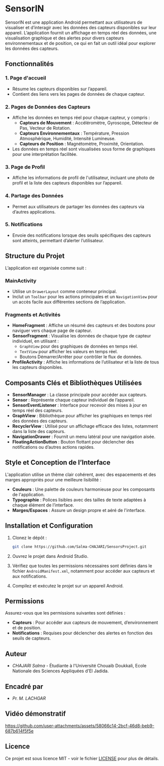 # SensorIN

SensorIN est une application Android permettant aux utilisateurs de visualiser et d’interagir avec les données des capteurs disponibles sur leur appareil. L’application fournit un affichage en temps réel des données, une visualisation graphique et des alertes pour divers capteurs environnementaux et de position, ce qui en fait un outil idéal pour explorer les données des capteurs.

## Fonctionnalités

### 1. Page d'accueil
- Résume les capteurs disponibles sur l’appareil.
- Contient des liens vers les pages de données de chaque capteur.

### 2. Pages de Données des Capteurs
- Affiche les données en temps réel pour chaque capteur, y compris :
  - **Capteurs de Mouvement** : Accéléromètre, Gyroscope, Détecteur de Pas, Vecteur de Rotation.
  - **Capteurs Environnementaux** : Température, Pression Atmosphérique, Humidité, Intensité Lumineuse.
  - **Capteurs de Position** : Magnétomètre, Proximité, Orientation.
- Les données en temps réel sont visualisées sous forme de graphiques pour une interprétation facilitée.
  
### 3. Page de Profil
- Affiche les informations de profil de l'utilisateur, incluant une photo de profil et la liste des capteurs disponibles sur l’appareil.

### 4. Partage des Données
- Permet aux utilisateurs de partager les données des capteurs via d’autres applications.

### 5. Notifications
- Envoie des notifications lorsque des seuils spécifiques des capteurs sont atteints, permettant d’alerter l’utilisateur.

## Structure du Projet

L’application est organisée comme suit :

### MainActivity
- Utilise un `DrawerLayout` comme conteneur principal.
- Inclut un `Toolbar` pour les actions principales et un `NavigationView` pour un accès facile aux différentes sections de l’application.

### Fragments et Activités
- **HomeFragment** : Affiche un résumé des capteurs et des boutons pour naviguer vers chaque page de capteur.
- **SensorFragment** : Visualise les données de chaque type de capteur individuel, en utilisant :
  - `GraphView` pour des graphiques de données en temps réel.
  - `TextView` pour afficher les valeurs en temps réel.
  - Boutons Démarrer/Arrêter pour contrôler le flux de données.
- **ProfileActivity** : Affiche les informations de l’utilisateur et la liste de tous les capteurs disponibles.

## Composants Clés et Bibliothèques Utilisées

- **SensorManager** : La classe principale pour accéder aux capteurs.
- **Sensor** : Représente chaque capteur individuel de l’appareil.
- **SensorEventListener** : Interface pour recevoir des mises à jour en temps réel des capteurs.
- **GraphView** : Bibliothèque pour afficher les graphiques en temps réel des données des capteurs.
- **RecyclerView** : Utilisé pour un affichage efficace des listes, notamment dans la liste des capteurs.
- **NavigationDrawer** : Fournit un menu latéral pour une navigation aisée.
- **FloatingActionButton** : Bouton flottant pour déclencher des notifications ou d’autres actions rapides.

## Style et Conception de l’Interface

L'application utilise un thème clair cohérent, avec des espacements et des marges appropriés pour une meilleure lisibilité :
- **Couleurs** : Une palette de couleurs harmonieuse pour les composants de l'application.
- **Typographie** : Polices lisibles avec des tailles de texte adaptées à chaque élément de l’interface.
- **Marges/Espaces** : Assure un design propre et aéré de l'interface.

## Installation et Configuration

1. Clonez le dépôt :
   ```bash
   git clone https://github.com/Salma-CHAJARI/SensorsProject.git
   ```

2. Ouvrez le projet dans Android Studio.

3. Vérifiez que toutes les permissions nécessaires sont définies dans le fichier `AndroidManifest.xml`, notamment pour accéder aux capteurs et aux notifications.

4. Compilez et exécutez le projet sur un appareil Android.

## Permissions

Assurez-vous que les permissions suivantes sont définies :
- **Capteurs** : Pour accéder aux capteurs de mouvement, d’environnement et de position.
- **Notifications** : Requises pour déclencher des alertes en fonction des seuils de capteurs.

## Auteur

- *CHAJARI Salma* - Étudiante à l'Université Chouaib Doukkali, Ecole Nationale des Sciences Appliquées d'El Jadida.

## Encadré par

- *Pr. M. LACHGAR*




## Vidéo démonstratif


https://github.com/user-attachments/assets/58066c14-2bcf-46d8-beb9-687b614f5f5e


## Licence

Ce projet est sous licence MIT - voir le fichier [LICENSE](LICENSE) pour plus de détails.

